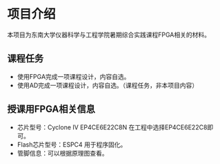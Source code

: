# 项目介绍
本项目为东南大学仪器科学与工程学院暑期综合实践课程FPGA相关的材料。
## 课程任务
- 使用FPGA完成一项课程设计，内容自选。
- 使用AD完成一项课程设计，内容自选。（课程任务，非本项目内容）
## 授课用FPGA相关信息
- 芯片型号：Cyclone IV EP4CE6E22C8N
在工程中选择EP4CE6E22C8即可。
- Flash芯片型号：ESPC4
用于程序固化。
- 管脚信息：可以根据原理图查看。
